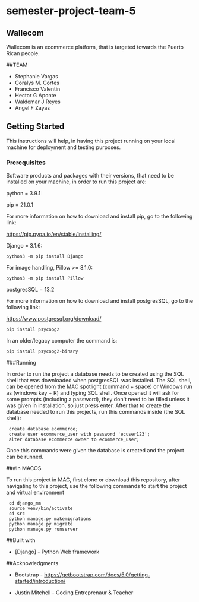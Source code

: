 
# semester-project-team-5

## Wallecom
Wallecom is an ecommerce platform, that is targeted towards the Puerto Rican people.  

##TEAM

* Stephanie Vargas
* Coralys M. Cortes 
* Francisco Valentin
* Hector G Aponte 
* Waldemar J Reyes 
* Angel F Zayas 

## Getting Started

This instructions will help, in having this project running on your local machine for deployment and testing purposes.

### Prerequisites

Software products and packages with their versions, that need to be installed on your machine, in order to run this project are:

python = 3.9.1

pip = 21.0.1

For more information on how to download and install pip, go to the following link:

https://pip.pypa.io/en/stable/installing/

Django = 3.1.6:

```
python3 -m pip install Django
```
For image handling, Pillow >= 8.1.0:

```
python3 -m pip install Pillow
```

postgresSQL = 13.2

For more information on how to download and install postgresSQL, go to the following link:

https://www.postgresql.org/download/

```
pip install psycopg2
```

In an older/legacy computer the command is: 

```
pip install psycopg2-binary
```

###Running

In order to run the project a database needs to be created using the SQL shell that was downloaded when postgresSQL was installed. The SQL shell, can be opened from the MAC spotlight (command + space) or Windows run as (windows key + R) and typing SQL shell. Once opened it will ask for some prompts (including a password), they don't need to be filled unless it was given in installation, so just press enter. After that to create the database needed to run this projects, run this commands inside (the SQL shell):


```
 create database ecommerce;
 create user ecommerce_user with password 'ecuser123';
 alter database ecommerce owner to ecommerce_user;
```

Once this commands were given the database is created and the project can be runned. 

###In MACOS

To run this project in MAC, first clone or download this repository, after navigating to this project, use the following commands to start the project and virtual environment

```
 cd django_mm
 source venv/bin/activate
 cd src
 python manage.py makemigrations
 python manage.py migrate
 python manage.py runserver
```


##Built with 

* [Django] - Python Web framework

##Acknowledgments

* Bootstrap - https://getbootstrap.com/docs/5.0/getting-started/introduction/

* Justin Mitchell - Coding Entreprenaur & Teacher






